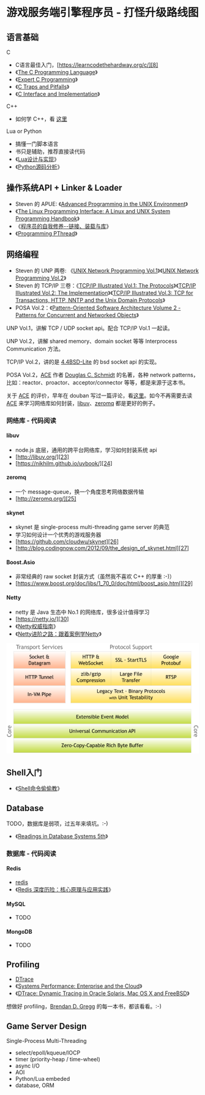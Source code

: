 # 游戏服务端引擎程序员 - 打怪升级路线图

## 语言基础

C

 * C语言最佳入门，[https://learncodethehardway.org/c/][8]
 * 《[The C Programming Language][3]》
 * 《[Expert C Programming][4]》
 * 《[C Traps and Pitfalls][5]》
 * 《[C Interface and Implementation][6]》

C++

 * 如何学 C++，看 [这里][7]

Lua or Python

 * 搞懂一门脚本语言
 * 书只是辅助，推荐直接读代码
 * 《[Lua设计与实现][2]》
 * 《[Python源码分析][1]》


## 操作系统API + Linker & Loader

 * Steven 的 APUE: 《[Advanced Programming in the UNIX Environment][9]》
 * 《[The Linux Programming Interface: A Linux and UNIX System Programming Handbook][10]》
 * 《[程序员的自我修养--链接、装载与库][12]》
 * 《[Programming PThread][11]》


## 网络编程

 * Steven 的 UNP 两卷: 《[UNIX Network Programming Vol.1][15]》《[UNIX Network Programming Vol.2][14]》
 * Steven 的 TCP/IP 三卷：《[TCP/IP Illustrated Vol.1: The Protocols][19]》《[TCP/IP Illustrated Vol.2: The Implementation][20]》《[TCP/IP Illustrated Vol.3: TCP for Transactions, HTTP, NNTP and the Unix Domain Protocols][21]》
 * POSA Vol.2：《[Pattern-Oriented Software Architecture Volume 2 - Patterns for Concurrent and Networked Objects][16]》

UNP Vol.1，讲解 TCP / UDP socket api。配合 TCP/IP Vol.1 一起读。

UNP Vol.2，讲解 shared memory、domain socket 等等 Interprocess Communication 方法。

TCP/IP Vol.2，讲的是 [4.4BSD-Lite][22] 的 bsd socket api 的实现。

POSA Vol.2，[ACE][17] 作者 [Douglas C. Schmidt][18] 的名著，各种 network patterns，比如：reactor、proactor、acceptor/connector 等等，都是来源于这本书。

关于 [ACE][17] 的评价，早年在 douban 写过一篇评论，看[这里][28]。如今不再需要去读 [ACE][17] 来学习网络库如何封装，[libuv][23]、[zeromq][25] 都是更好的例子。


### 网络库 - 代码阅读

#### libuv

 * node.js 底层，通用的跨平台网络库，学习如何封装系统 api
 * [http://libuv.org/][23]
 * [https://nikhilm.github.io/uvbook/][24]

#### zeromq

 * 一个 message-queue，换一个角度思考网络数据传输
 * [http://zeromq.org/][25]

#### skynet

 * skynet 是 single-process multi-threading game server 的典范
 * 学习如何设计一个优秀的游戏服务器
 * [https://github.com/cloudwu/skynet][26]
 * [http://blog.codingnow.com/2012/09/the_design_of_skynet.html][27]

#### Boost.Asio

 * 非常经典的 raw socket 封装方式（虽然我不喜欢 C++ 的厚重 :-)）
 * [https://www.boost.org/doc/libs/1_70_0/doc/html/boost_asio.html][29]

#### Netty

 * netty 是 Java 生态中 No.1 的网络库，很多设计值得学习
 * [https://netty.io/][30]
 * 《[Netty权威指南][38]》
 * 《[Netty进阶之路：跟着案例学Netty][39]》

![](images/2019_05_04_road_to_game_server_coder/netty.png)


## Shell入门

 * 《[Shell命令偷偷教][13]》


## Database

TODO，数据库是弱项，过五年来填坑。:-)

 * 《[Readings in Database Systems 5th][37]》


### 数据库 - 代码阅读

#### Redis

 * [redis][36]
 * 《[Redis 深度历险：核心原理与应用实践][35]》


#### MySQL

 * TODO


#### MongoDB

 * TODO


## Profiling

 * [DTrace][33]
 * 《[Systems Performance: Enterprise and the Cloud][32]》
 * 《[DTrace: Dynamic Tracing in Oracle Solaris, Mac OS X and FreeBSD][31]》

想做好 profiling，[Brendan D. Gregg][34] 的每一本书，都该看看。:-)


## Game Server Design

Single-Process Multi-Threading

 * select/epoll/kqueue/IOCP
 * timer (priority-heap / time-wheel)
 * async I/O
 * AOI
 * Python/Lua embeded
 * database, ORM


[1]:https://book.douban.com/subject/3117898/
[2]:https://book.douban.com/subject/27108476/
[3]:https://www.amazon.com/Programming-Language-2nd-Brian-Kernighan/dp/0131103628/
[4]:https://www.amazon.com/Expert-Programming-Peter-van-Linden/dp/0131774298/
[5]:https://www.amazon.com/C-Traps-Pitfalls-Andrew-Koenig/dp/0201179288/
[6]:https://www.amazon.com/Interfaces-Implementations-Techniques-Creating-Reusable/dp/0201498413/
[7]:https://github.com/kasicass/blog/blob/master/cpp/2018_11_23_farewell_cpp.md
[8]:https://learncodethehardway.org/c/
[9]:https://www.amazon.com/Advanced-Programming-UNIX-Environment-3rd/dp/0321637739/
[10]:https://www.amazon.com/Linux-Programming-Interface-System-Handbook/dp/1593272200/
[11]:https://github.com/kasicass/blog/blob/master/minibook/programming_pthread.md
[12]:https://book.douban.com/subject/3652388/
[13]:https://github.com/kasicass/blog/blob/master/shell/2016_05_12_shell_crash_course.md
[14]:https://www.amazon.com/UNIX-Network-Programming-Interprocess-Communications/dp/0130810819/
[15]:https://www.amazon.com/Unix-Network-Programming-Sockets-Networking/dp/0131411551/
[16]:https://www.amazon.com/Pattern-Oriented-Software-Architecture-Concurrent-Networked/dp/0471606952/
[17]:http://www.dre.vanderbilt.edu/~schmidt/ACE.html
[18]:http://www.dre.vanderbilt.edu/~schmidt/
[19]:https://www.amazon.com/TCP-Illustrated-Protocols-Addison-Wesley-Professional/dp/0321336313/
[20]:https://www.amazon.com/TCP-IP-Illustrated-Implementation-Vol/dp/020163354X/
[21]:https://www.amazon.com/gp/product/0201634953/
[22]:https://github.com/sergev/4.4BSD-Lite2
[23]:http://libuv.org/
[24]:https://nikhilm.github.io/uvbook/
[25]:http://zeromq.org/
[26]:https://github.com/cloudwu/skynet
[27]:http://blog.codingnow.com/2012/09/the_design_of_skynet.html
[28]:https://book.douban.com/review/3092133/
[29]:https://www.boost.org/doc/libs/1_70_0/doc/html/boost_asio.html
[30]:https://netty.io/
[31]:https://www.amazon.com/DTrace-Dynamic-Tracing-Solaris-FreeBSD/dp/0132091518/
[32]:https://www.amazon.com/Systems-Performance-Enterprise-Brendan-Gregg/dp/0133390098/
[33]:http://www.brendangregg.com/dtrace.html
[34]:http://www.brendangregg.com/
[35]:https://item.jd.com/12464009.html
[36]:https://redis.io/
[37]:http://www.redbook.io/
[38]:https://item.jd.com/11681556.html
[39]:https://item.jd.com/12458713.html
